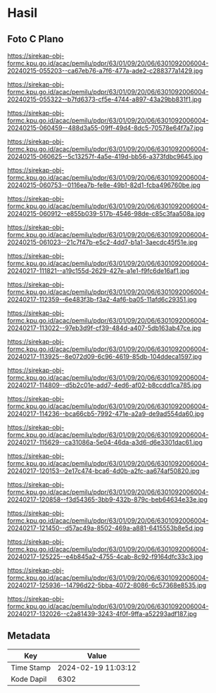 # Hasil

## Foto C Plano

https://sirekap-obj-formc.kpu.go.id/acac/pemilu/pdpr/63/01/09/20/06/6301092006004-20240215-055203--ca67eb76-a7f6-477a-ade2-c288377a1429.jpg

https://sirekap-obj-formc.kpu.go.id/acac/pemilu/pdpr/63/01/09/20/06/6301092006004-20240215-055322--b7fd6373-cf5e-4744-a897-43a29bb831f1.jpg

https://sirekap-obj-formc.kpu.go.id/acac/pemilu/pdpr/63/01/09/20/06/6301092006004-20240215-060459--488d3a55-09ff-49d4-8dc5-70578e64f7a7.jpg

https://sirekap-obj-formc.kpu.go.id/acac/pemilu/pdpr/63/01/09/20/06/6301092006004-20240215-060625--5c13257f-4a5e-419d-bb56-a373fdbc9645.jpg

https://sirekap-obj-formc.kpu.go.id/acac/pemilu/pdpr/63/01/09/20/06/6301092006004-20240215-060753--0116ea7b-fe8e-49b1-82d1-fcba496760be.jpg

https://sirekap-obj-formc.kpu.go.id/acac/pemilu/pdpr/63/01/09/20/06/6301092006004-20240215-060912--e855b039-517b-4546-98de-c85c3faa508a.jpg

https://sirekap-obj-formc.kpu.go.id/acac/pemilu/pdpr/63/01/09/20/06/6301092006004-20240215-061023--21c7f47b-e5c2-4dd7-b1a1-3aecdc45f51e.jpg

https://sirekap-obj-formc.kpu.go.id/acac/pemilu/pdpr/63/01/09/20/06/6301092006004-20240217-111821--a19c155d-2629-427e-a1e1-f9fc6de16af1.jpg

https://sirekap-obj-formc.kpu.go.id/acac/pemilu/pdpr/63/01/09/20/06/6301092006004-20240217-112359--6e483f3b-f3a2-4af6-ba05-11afd6c29351.jpg

https://sirekap-obj-formc.kpu.go.id/acac/pemilu/pdpr/63/01/09/20/06/6301092006004-20240217-113022--97eb3d9f-cf39-484d-a407-5db163ab47ce.jpg

https://sirekap-obj-formc.kpu.go.id/acac/pemilu/pdpr/63/01/09/20/06/6301092006004-20240217-113925--8e072d09-6c96-4619-85db-104ddeca1597.jpg

https://sirekap-obj-formc.kpu.go.id/acac/pemilu/pdpr/63/01/09/20/06/6301092006004-20240217-114809--d5b2c01e-add7-4ed6-af02-b8ccdd1ca785.jpg

https://sirekap-obj-formc.kpu.go.id/acac/pemilu/pdpr/63/01/09/20/06/6301092006004-20240217-114236--bca66cb5-7992-471e-a2a9-de9ad554da60.jpg

https://sirekap-obj-formc.kpu.go.id/acac/pemilu/pdpr/63/01/09/20/06/6301092006004-20240217-115629--ca31086a-5e04-46da-a3d6-d6e3301dac61.jpg

https://sirekap-obj-formc.kpu.go.id/acac/pemilu/pdpr/63/01/09/20/06/6301092006004-20240217-120153--2e17c474-bca6-4d0b-a2fc-aa674af50820.jpg

https://sirekap-obj-formc.kpu.go.id/acac/pemilu/pdpr/63/01/09/20/06/6301092006004-20240217-120858--f3d54365-3bb9-432b-879c-beb64634e33e.jpg

https://sirekap-obj-formc.kpu.go.id/acac/pemilu/pdpr/63/01/09/20/06/6301092006004-20240217-121450--d57ac49a-8502-469a-a881-6415553b8e5d.jpg

https://sirekap-obj-formc.kpu.go.id/acac/pemilu/pdpr/63/01/09/20/06/6301092006004-20240217-125225--e4b845a2-4755-4cab-8c92-f9164dfc33c3.jpg

https://sirekap-obj-formc.kpu.go.id/acac/pemilu/pdpr/63/01/09/20/06/6301092006004-20240217-125936--14796d22-5bba-4072-8086-6c57368e8535.jpg

https://sirekap-obj-formc.kpu.go.id/acac/pemilu/pdpr/63/01/09/20/06/6301092006004-20240217-132026--c2a81439-3243-4f0f-9ffa-a52293adf187.jpg


## Metadata

| Key        | Value               |
| ---------- | ------------------- |
| Time Stamp | 2024-02-19 11:03:12 |
| Kode Dapil | 6302                |



